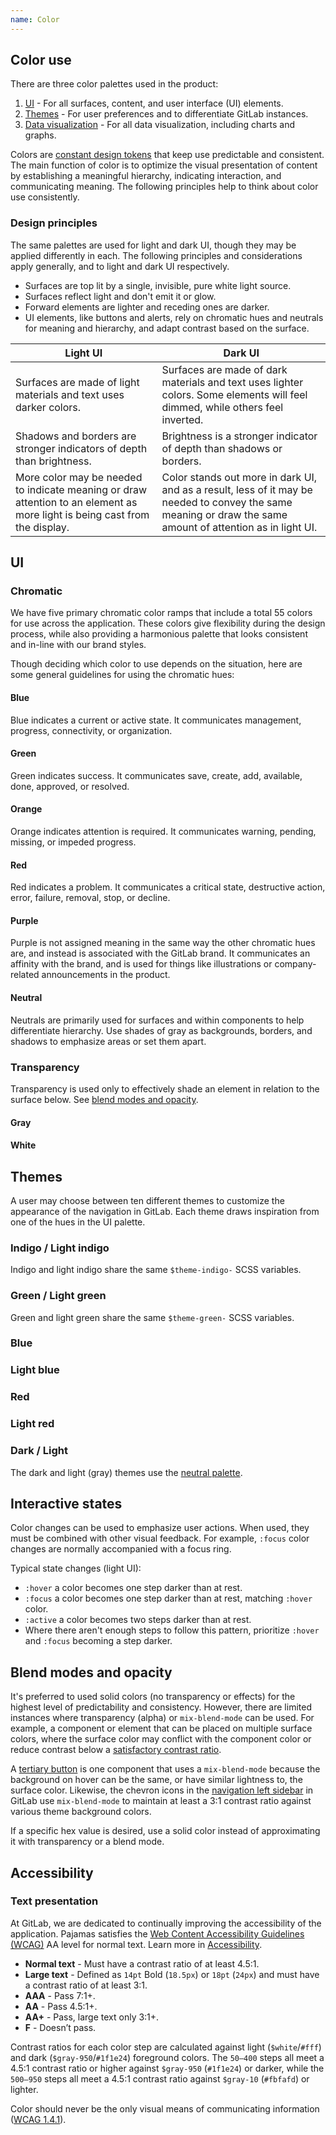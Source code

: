 ```yaml
---
name: Color
---
```


## Color use

There are three color palettes used in the product:

1. [UI](#ui) - For all surfaces, content, and user interface (UI) elements.
1. [Themes](#themes) - For user preferences and to differentiate GitLab instances.
1. [Data visualization](/data-visualization/color) - For all data visualization, including charts and graphs.

Colors are [constant design tokens](/product-foundations/design-tokens#constant-design-tokens) that keep use predictable and consistent. The main function of color is to optimize the visual presentation of content by establishing a meaningful hierarchy, indicating interaction, and communicating meaning. The following principles help to think about color use consistently.

### Design principles

The same palettes are used for light and dark UI, though they may be applied differently in each. The following principles and considerations apply generally, and to light and dark UI respectively.

- Surfaces are top lit by a single, invisible, pure white light source.
- Surfaces reflect light and don't emit it or glow.
- Forward elements are lighter and receding ones are darker.
- UI elements, like buttons and alerts, rely on chromatic hues and neutrals for meaning and hierarchy, and adapt contrast based on the surface.

| Light UI | Dark UI |
| ------ | ------ |
| Surfaces are made of light materials and text uses darker colors. | Surfaces are made of dark materials and text uses lighter colors. Some elements will feel dimmed, while others feel inverted. |
| Shadows and borders are stronger indicators of depth than brightness. | Brightness is a stronger indicator of depth than shadows or borders. |
| More color may be needed to indicate meaning or draw attention to an element as more light is being cast from the display. | Color stands out more in dark UI, and as a result, less of it may be needed to convey the same meaning or draw the same amount of attention as in light UI. |

## UI

### Chromatic

We have five primary chromatic color ramps that include a total 55 colors for use across the application. These colors give flexibility during the design process, while also providing a harmonious palette that looks consistent and in-line with our brand styles.

Though deciding which color to use depends on the situation, here are some general guidelines for using the chromatic hues:

#### Blue

Blue indicates a current or active state. It communicates management, progress, connectivity, or organization.

<story-viewer component="tokens-color-base-light" story="blue" title="Tokens"></story-viewer>

#### Green

Green indicates success. It communicates save, create, add, available, done, approved, or resolved.

<story-viewer component="tokens-color-base-light" story="green" title="Tokens"></story-viewer>

#### Orange

Orange indicates attention is required. It communicates warning, pending, missing, or impeded progress.

<story-viewer component="tokens-color-base-light" story="orange" title="Tokens"></story-viewer>

#### Red

Red indicates a problem. It communicates a critical state, destructive action, error, failure, removal, stop, or decline.

<story-viewer component="tokens-color-base-light" story="red" title="Tokens"></story-viewer>

#### Purple

Purple is not assigned meaning in the same way the other chromatic hues are, and instead is associated with the GitLab brand. It communicates an affinity with the brand, and is used for things like illustrations or company-related announcements in the product.

<story-viewer component="tokens-color-base-light" story="purple" title="Tokens"></story-viewer>

#### Neutral

Neutrals are primarily used for surfaces and within components to help differentiate hierarchy. Use shades of gray as backgrounds, borders, and shadows to emphasize areas or set them apart.

<story-viewer component="tokens-color-base-light" story="gray" title="Tokens"></story-viewer>

### Transparency

Transparency is used only to effectively shade an element in relation to the surface below. See [blend modes and opacity](#blend-modes-and-opacity).

#### Gray

<story-viewer component="tokens-color-transparency" story="gray" title="Tokens"></story-viewer>

#### White

<story-viewer component="tokens-color-transparency" story="white" title="Tokens"></story-viewer>

## Themes

A user may choose between ten different themes to customize the appearance of the navigation in GitLab. Each theme draws inspiration from one of the hues in the UI palette.

### Indigo / Light indigo

Indigo and light indigo share the same `$theme-indigo-` SCSS variables.

<story-viewer component="tokens-color-themes-light" story="theme-indigo" title="Tokens"></story-viewer>

### Green / Light green

Green and light green share the same `$theme-green-` SCSS variables.

<story-viewer component="tokens-color-themes-light" story="theme-green" title="Tokens"></story-viewer>

### Blue

<story-viewer component="tokens-color-themes-light" story="theme-blue" title="Tokens"></story-viewer>

### Light blue

<story-viewer component="tokens-color-themes-light" story="theme-light-blue" title="Tokens"></story-viewer>

### Red

<story-viewer component="tokens-color-themes-light" story="theme-red" title="Tokens"></story-viewer>

### Light red

<story-viewer component="tokens-color-themes-light" story="theme-light-red" title="Tokens"></story-viewer>

### Dark / Light

The dark and light (gray) themes use the [neutral palette](#neutral).

## Interactive states

Color changes can be used to emphasize user actions. When used, they must be combined with other visual feedback. For example, `:focus` color changes are normally accompanied with a focus ring.

Typical state changes (light UI):

- `:hover` a color becomes one step darker than at rest.
- `:focus` a color becomes one step darker than at rest, matching `:hover` color.
- `:active` a color becomes two steps darker than at rest.
- Where there aren't enough steps to follow this pattern, prioritize `:hover` and `:focus` becoming a step darker.

<figure-img alt="Example button state color changes" label="Interactive color state example" src="/img/color-interactive.svg">
  <template #caption>
    A primary confirm button example with a <code>$blue-500</code> fill at rest (1), a <code>$blue-600</code> fill for hover and focus (2, 3), and a <code>$blue-700</code> fill when active (4). The color changes are combined with other visual feedback (cursor, focus ring) to communicate information about the interactive state.
  </template>
</figure-img>

## Blend modes and opacity

It's preferred to used solid colors (no transparency or effects) for the highest level of predictability and consistency. However, there are limited instances where transparency (alpha) or `mix-blend-mode` can be used. For example, a component or element that can be placed on multiple surface colors, where the surface color may conflict with the component color or reduce contrast below a [satisfactory contrast ratio](/accessibility/visual#contrast).

A [tertiary button](/components/button#categories) is one component that uses a `mix-blend-mode` because the background on hover can be the same, or have similar lightness to, the surface color. Likewise, the chevron icons in the [navigation left sidebar](/patterns/navigation) in GitLab use `mix-blend-mode` to maintain at least a 3:1 contrast ratio against various theme background colors.

If a specific hex value is desired, use a solid color instead of approximating it with transparency or a blend mode.

## Accessibility

### Text presentation

At GitLab, we are dedicated to continually improving the accessibility of the application. Pajamas satisfies the [Web Content Accessibility Guidelines (WCAG)](https://www.w3.org/TR/2008/REC-WCAG20-20081211/#visual-audio-contrast-contrast) AA level for normal text. Learn more in [Accessibility](/accessibility/a11y).

- **Normal text** - Must have a contrast ratio of at least 4.5:1.
- **Large text** - Defined as `14pt` Bold (`18.5px`) or `18pt` (`24px`) and must have a contrast ratio of at least 3:1.
- **AAA** - Pass 7:1+.
- **AA** - Pass 4.5:1+.
- **AA+** - Pass, large text only 3:1+.
- **F** - Doesn’t pass.

Contrast ratios for each color step are calculated against light (`$white`/`#fff`) and dark (`$gray-950`/`#1f1e24`) foreground colors. The `50–400` steps all meet a 4.5:1 contrast ratio or higher against `$gray-950` (`#1f1e24`) or darker, while the `500–950` steps all meet a 4.5:1 contrast ratio against `$gray-10` (`#fbfafd`) or lighter.

Color should never be the only visual means of communicating information ([WCAG 1.4.1](https://www.w3.org/WAI/WCAG21/Understanding/use-of-color)).
